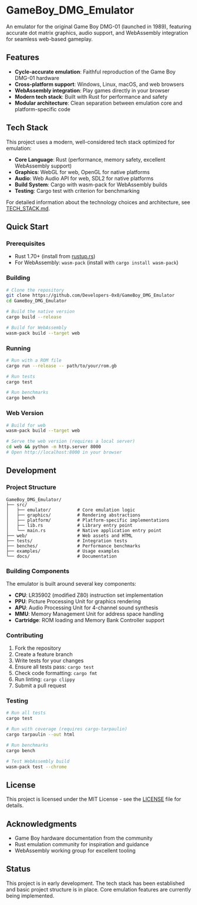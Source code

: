 # GameBoy_DMG_Emulator

An emulator for the original Game Boy DMG-01 (launched in 1989), featuring accurate dot matrix graphics, audio support, and WebAssembly integration for seamless web-based gameplay.

## Features

- **Cycle-accurate emulation**: Faithful reproduction of the Game Boy DMG-01 hardware
- **Cross-platform support**: Windows, Linux, macOS, and web browsers
- **WebAssembly integration**: Play games directly in your browser
- **Modern tech stack**: Built with Rust for performance and safety
- **Modular architecture**: Clean separation between emulation core and platform-specific code

## Tech Stack

This project uses a modern, well-considered tech stack optimized for emulation:

- **Core Language**: Rust (performance, memory safety, excellent WebAssembly support)
- **Graphics**: WebGL for web, OpenGL for native platforms
- **Audio**: Web Audio API for web, SDL2 for native platforms
- **Build System**: Cargo with wasm-pack for WebAssembly builds
- **Testing**: Cargo test with criterion for benchmarking

For detailed information about the technology choices and architecture, see [TECH_STACK.md](TECH_STACK.md).

## Quick Start

### Prerequisites

- Rust 1.70+ (install from [rustup.rs](https://rustup.rs/))
- For WebAssembly: `wasm-pack` (install with `cargo install wasm-pack`)

### Building

```bash
# Clone the repository
git clone https://github.com/Developers-0x0/GameBoy_DMG_Emulator
cd GameBoy_DMG_Emulator

# Build the native version
cargo build --release

# Build for WebAssembly
wasm-pack build --target web
```

### Running

```bash
# Run with a ROM file
cargo run --release -- path/to/your/rom.gb

# Run tests
cargo test

# Run benchmarks
cargo bench
```

### Web Version

```bash
# Build for web
wasm-pack build --target web

# Serve the web version (requires a local server)
cd web && python -m http.server 8000
# Open http://localhost:8000 in your browser
```

## Development

### Project Structure

```
GameBoy_DMG_Emulator/
├── src/
│   ├── emulator/          # Core emulation logic
│   ├── graphics/          # Rendering abstractions
│   ├── platform/          # Platform-specific implementations
│   ├── lib.rs             # Library entry point
│   └── main.rs            # Native application entry point
├── web/                   # Web assets and HTML
├── tests/                 # Integration tests
├── benches/               # Performance benchmarks
├── examples/              # Usage examples
└── docs/                  # Documentation
```

### Building Components

The emulator is built around several key components:

- **CPU**: LR35902 (modified Z80) instruction set implementation
- **PPU**: Picture Processing Unit for graphics rendering
- **APU**: Audio Processing Unit for 4-channel sound synthesis
- **MMU**: Memory Management Unit for address space handling
- **Cartridge**: ROM loading and Memory Bank Controller support

### Contributing

1. Fork the repository
2. Create a feature branch
3. Write tests for your changes
4. Ensure all tests pass: `cargo test`
5. Check code formatting: `cargo fmt`
6. Run linting: `cargo clippy`
7. Submit a pull request

### Testing

```bash
# Run all tests
cargo test

# Run with coverage (requires cargo-tarpaulin)
cargo tarpaulin --out html

# Run benchmarks
cargo bench

# Test WebAssembly build
wasm-pack test --chrome
```

## License

This project is licensed under the MIT License - see the [LICENSE](LICENSE) file for details.

## Acknowledgments

- Game Boy hardware documentation from the community
- Rust emulation community for inspiration and guidance
- WebAssembly working group for excellent tooling

## Status

This project is in early development. The tech stack has been established and basic project structure is in place. Core emulation features are currently being implemented.
